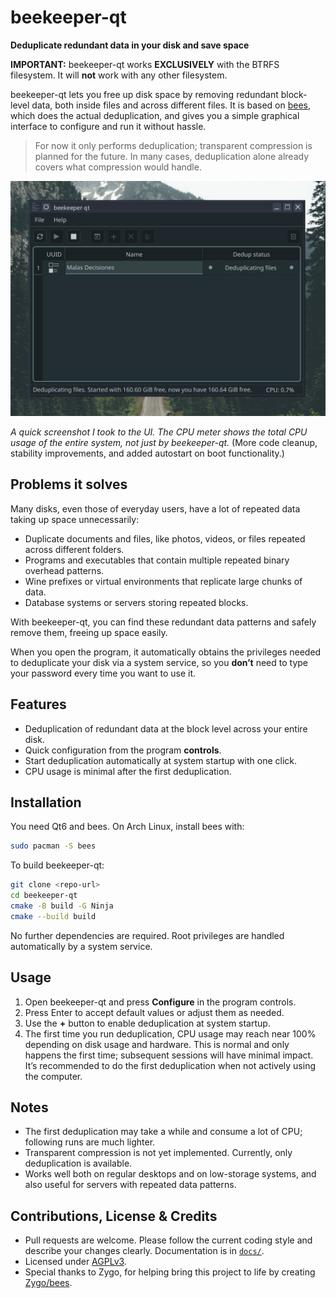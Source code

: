 # beekeeper-qt

**Deduplicate redundant data in your disk and save space**  

**IMPORTANT:** beekeeper-qt works **EXCLUSIVELY** with the BTRFS filesystem. It will **not** work with any other filesystem.  

beekeeper-qt lets you free up disk space by removing redundant block-level data, both inside files and across different files. It is based on [bees](https://github.com/Zygo/bees), which does the actual deduplication, and gives you a simple graphical interface to configure and run it without hassle.

> For now it only performs deduplication; transparent compression is planned for the future. In many cases, deduplication alone already covers what compression would handle.

![A quick screenshot I took to the UI. The CPU meter shows the total CPU usage of the entire system, not just by beekeeper-qt.](docs/ui.png)

*A quick screenshot I took to the UI. The CPU meter shows the total CPU usage of the entire system, not just by beekeeper-qt.* (More code cleanup, stability improvements, and added autostart on boot functionality.)

## Problems it solves

Many disks, even those of everyday users, have a lot of repeated data taking up space unnecessarily:  

- Duplicate documents and files, like photos, videos, or files repeated across different folders.  
- Programs and executables that contain multiple repeated binary overhead patterns.  
- Wine prefixes or virtual environments that replicate large chunks of data.  
- Database systems or servers storing repeated blocks.  

With beekeeper-qt, you can find these redundant data patterns and safely remove them, freeing up space easily.  

When you open the program, it automatically obtains the privileges needed to deduplicate your disk via a system service, so you **don’t** need to type your password every time you want to use it.

## Features

- Deduplication of redundant data at the block level across your entire disk.  
- Quick configuration from the program **controls**.  
- Start deduplication automatically at system startup with one click.  
- CPU usage is minimal after the first deduplication.

## Installation

You need Qt6 and bees. On Arch Linux, install bees with:

```bash
sudo pacman -S bees
````

To build beekeeper-qt:

```bash
git clone <repo-url>
cd beekeeper-qt
cmake -B build -G Ninja
cmake --build build
```

No further dependencies are required. Root privileges are handled automatically by a system service.

## Usage

1. Open beekeeper-qt and press **Configure** in the program controls.
2. Press Enter to accept default values or adjust them as needed.
3. Use the **+** button to enable deduplication at system startup.
4. The first time you run deduplication, CPU usage may reach near 100% depending on disk usage and hardware. This is normal and only happens the first time; subsequent sessions will have minimal impact. It’s recommended to do the first deduplication when not actively using the computer.

## Notes

* The first deduplication may take a while and consume a lot of CPU; following runs are much lighter.
* Transparent compression is not yet implemented. Currently, only deduplication is available.
* Works well both on regular desktops and on low-storage systems, and also useful for servers with repeated data patterns.

## Contributions, License & Credits

* Pull requests are welcome. Please follow the current coding style and describe your changes clearly. Documentation is in [`docs/`](docs/).
* Licensed under [AGPLv3](https://www.gnu.org/licenses/agpl-3.0.html).
* Special thanks to Zygo, for helping bring this project to life by creating [Zygo/bees](https://github.com/Zygo/bees).
